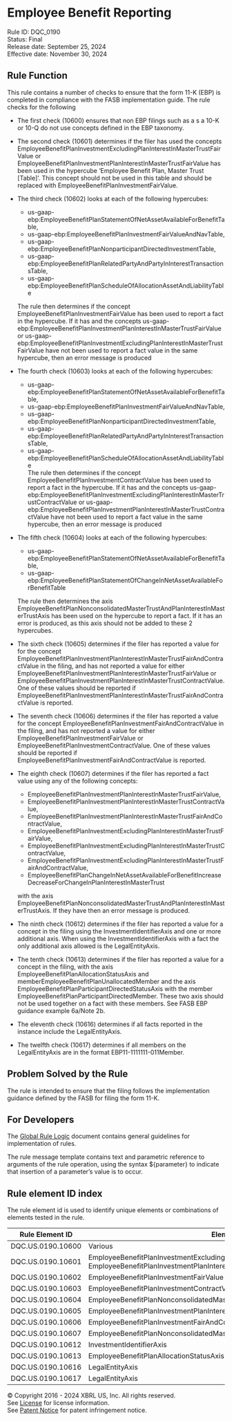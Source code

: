 # Employee Benefit Reporting
Rule ID: DQC_0190  
Status: Final  
Release date: September 25, 2024  
Effective date: November 30, 2024  
  
## Rule Function
This rule contains a number of checks to ensure that the form 11-K (EBP) is completed in compliance with the FASB implementation guide.  The rule checks for the following
  
*   The first check (10600) ensures that non EBP filings such as a s a 10-K or 10-Q do not use concepts defined in the EBP taxonomy.
*   The second check (10601) determines if the filer has used the concepts EmployeeBenefitPlanInvestmentExcludingPlanInterestInMasterTrustFairValue or EmployeeBenefitPlanInvestmentPlanInterestInMasterTrustFairValue has been used in the hypercube ‘Employee Benefit Plan, Master Trust \[Table\]’. This concept should not be used in this table and should be replaced with EmployeeBenefitPlanInvestmentFairValue.
*   The third check (10602) looks at each of the following hypercubes:
    
    *   us-gaap-ebp:EmployeeBenefitPlanStatementOfNetAssetAvailableForBenefitTable,
    *   us-gaap-ebp:EmployeeBenefitPlanInvestmentFairValueAndNavTable,
    *   us-gaap-ebp:EmployeeBenefitPlanNonparticipantDirectedInvestmentTable,
    *   us-gaap-ebp:EmployeeBenefitPlanRelatedPartyAndPartyInInterestTransactionsTable,
    *   us-gaap-ebp:EmployeeBenefitPlanScheduleOfAllocationAssetAndLiabilityTable
    
    The rule then determines if the concept EmployeeBenefitPlanInvestmentFairValue has been used to report a fact in the hypercube. If it has and the concepts us-gaap-ebp:EmployeeBenefitPlanInvestmentPlanInterestInMasterTrustFairValue or us-gaap-ebp:EmployeeBenefitPlanInvestmentExcludingPlanInterestInMasterTrustFairValue have not been used to report a fact value in the same hypercube, then an error message is produced
    
*   The fourth check (10603) looks at each of the following hypercubes:
    *   us-gaap-ebp:EmployeeBenefitPlanStatementOfNetAssetAvailableForBenefitTable,
    *   us-gaap-ebp:EmployeeBenefitPlanInvestmentFairValueAndNavTable,
    *   us-gaap-ebp:EmployeeBenefitPlanNonparticipantDirectedInvestmentTable,
    *   us-gaap-ebp:EmployeeBenefitPlanRelatedPartyAndPartyInInterestTransactionsTable,
    *   us-gaap-ebp:EmployeeBenefitPlanScheduleOfAllocationAssetAndLiabilityTable  
        The rule then determines if the concept EmployeeBenefitPlanInvestmentContractValue has been used to report a fact in the hypercube. If it has and the concepts us-gaap-ebp:EmployeeBenefitPlanInvestmentExcludingPlanInterestInMasterTrustContractValue or us-gaap-ebp:EmployeeBenefitPlanInvestmentPlanInterestInMasterTrustContractValue have not been used to report a fact value in the same hypercube, then an error message is produced
*   The fifth check (10604) looks at each of the following hypercubes:
    
    *   us-gaap-ebp:EmployeeBenefitPlanStatementOfNetAssetAvailableForBenefitTable,
    *   us-gaap-ebp:EmployeeBenefitPlanStatementOfChangeInNetAssetAvailableForBenefitTable
    
    The rule then determines the axis EmployeeBenefitPlanNonconsolidatedMasterTrustAndPlanInterestInMasterTrustAxis has been used on the hypercube to report a fact. If it has an error is produced, as this axis should not be added to these 2 hypercubes.
    
*   The sixth check (10605) determines if the filer has reported a value for for the concept EmployeeBenefitPlanInvestmentPlanInterestInMasterTrustFairAndContractValue in the filing, and has not reported a value for either EmployeeBenefitPlanInvestmentPlanInterestInMasterTrustFairValue or EmployeeBenefitPlanInvestmentPlanInterestInMasterTrustContractValue. One of these values should be reported if EmployeeBenefitPlanInvestmentPlanInterestInMasterTrustFairAndContractValue is reported.
*   The seventh check (10606) determines if the filer has reported a value for the concept EmployeeBenefitPlanInvestmentFairAndContractValue in the filing, and has not reported a value for either EmployeeBenefitPlanInvestmentFairValue or EmployeeBenefitPlanInvestmentContractValue. One of these values should be reported if EmployeeBenefitPlanInvestmentFairAndContractValue is reported.
*   The eighth check (10607) determines if the filer has reported a fact value using any of the following concepts:
    
    *   EmployeeBenefitPlanInvestmentPlanInterestInMasterTrustFairValue,
    *   EmployeeBenefitPlanInvestmentPlanInterestInMasterTrustContractValue,
    *   EmployeeBenefitPlanInvestmentPlanInterestInMasterTrustFairAndContractValue,
    *   EmployeeBenefitPlanInvestmentExcludingPlanInterestInMasterTrustFairValue,
    *   EmployeeBenefitPlanInvestmentExcludingPlanInterestInMasterTrustContractValue,
    *   EmployeeBenefitPlanInvestmentExcludingPlanInterestInMasterTrustFairAndContractValue,
    *   EmployeeBenefitPlanChangeInNetAssetAvailableForBenefitIncreaseDecreaseForChangeInPlanInterestInMasterTrust
    
    with the axis EmployeeBenefitPlanNonconsolidatedMasterTrustAndPlanInterestInMasterTrustAxis. If they have then an error message is produced.
    
*   The ninth check (10612) determines if the filer has reported a value for a concept in the filing using the InvestmentIdentifierAxis and one or more additional axis. When using the InvestmentIdentifierAxis with a fact the only additional axis allowed is the LegalEntityAxis.
*   The tenth check (10613) determines if the filer has reported a value for a concept in the filing, with the axis EmployeeBenefitPlanAllocationStatusAxis and memberEmployeeBenefitPlanUnallocatedMember and the axis EmployeeBenefitPlanParticipantDirectedStatusAxis with the member EmployeeBenefitPlanParticipantDirectedMember. These two axis should not be used together on a fact with these members. See FASB EBP guidance example 6a/Note 2b.
*   The eleventh check (10616) determines if all facts reported in the instance include the LegalEntityAxis.
*   The twelfth check (10617) determines if all members on the LegalEntityAxis are in the format EBP11-1111111-011Member.
   
## Problem Solved by the Rule
The rule is intended to ensure that the filing follows the implementation guidance defined by the FASB for filing the form 11-K.

## For Developers
The [Global Rule Logic](https://xbrl.us/dqc_0001) document contains general guidelines for implementation of rules.

The rule message template contains text and parametric reference to arguments of the rule operation, using the syntax ${parameter} to indicate that insertion of a parameter’s value is to occur.

## Rule element ID index  
The rule element id is used to identify unique elements or combinations of elements tested in the rule.

|Rule Element ID|Element|
|--- |--- |
| DQC.US.0190.10600 |Various|
| DQC.US.0190.10601 |EmployeeBenefitPlanInvestmentExcludingPlanInterestInMasterTrustFairValue, EmployeeBenefitPlanInvestmentPlanInterestInMasterTrustFairValue|
| DQC.US.0190.10602 |EmployeeBenefitPlanInvestmentFairValue|
| DQC.US.0190.10603 |EmployeeBenefitPlanInvestmentContractValue|
| DQC.US.0190.10604 |EmployeeBenefitPlanNonconsolidatedMasterTrustAndPlanInterestInMasterTrustAxis|
| DQC.US.0190.10605 |EmployeeBenefitPlanInvestmentPlanInterestInMasterTrustFairAndContractValue|
| DQC.US.0190.10606 |EmployeeBenefitPlanInvestmentFairAndContractValue|
| DQC.US.0190.10607 |EmployeeBenefitPlanNonconsolidatedMasterTrustAndPlanInterestInMasterTrustAxis|
| DQC.US.0190.10612 |InvestmentIdentifierAxis|
| DQC.US.0190.10613 |EmployeeBenefitPlanAllocationStatusAxis|
| DQC.US.0190.10616 |LegalEntityAxis|
| DQC.US.0190.10617 |LegalEntityAxis|



© Copyright 2016 - 2024 XBRL US, Inc. All rights reserved.   
See [License](https://xbrl.us/dqc-license) for license information.  
See [Patent Notice](https://xbrl.us/dqc-patent) for patent infringement notice.  
